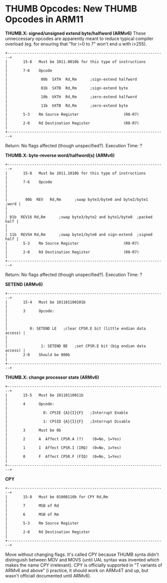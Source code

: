 # THUMB Opcodes: New THUMB Opcodes in ARM11


**THUMB.X: signed/unsigned extend byte/halfword (ARMv6)**
These unneccessary opcodes are apparently meant to reduce typical
compiler overload (eg. for ensuring that \"for i=0 to 7\" won\'t end u
with i\>255).

```
+-----------------------------------------------------------------------+
|       15-8   Must be 1011.0010b for this type of instructions         |
|       7-6    Opcode                                                   |
|               00b  SXTH  Rd,Rm      ;sign-extend halfword             |
|               01b  SXTB  Rd,Rm      ;sign-extend byte                 |
|               10b  UXTH  Rd,Rm      ;zero-extend halfword             |
|               11b  UXTB  Rd,Rm      ;zero-extend byte                 |
|       5-3    Rm Source Register                    (R0-R7)            |
|       2-0    Rd Destination Register               (R0-R7)            |
+-----------------------------------------------------------------------+
```

Return: No flags affected (though unspecified?).
Execution Time: ?

**THUMB.X: byte-reverse word/halfword(s) (ARMv6)**

```
+-----------------------------------------------------------------------+
|       15-8   Must be 1011.1010b for this type of instructions         |
|       7-6    Opcode                                                   |
|                                                                       |
|        00b  REV   Rd,Rm      ;swap byte3/byte0 and byte2/byte1  ;word |
|                                                                       |
| 01b  REV16 Rd,Rm      ;swap byte3/byte2 and byte1/byte0  ;packed half |
|                                                                       |
| 11b  REVSH Rd,Rm      ;swap byte1/byte0 and sign-extend  ;signed half |
|       5-3    Rm Source Register                    (R0-R7)            |
|       2-0    Rd Destination Register               (R0-R7)            |
+-----------------------------------------------------------------------+
```

Return: No flags affected (though unspecified?).
Execution Time: ?

**SETEND (ARMv6)**

```
+-----------------------------------------------------------------------+
|       15-4   Must be 101101100101b                                    |
|       3      Opcode:                                                  |
|                                                                       |
|          0: SETEND LE   ;clear CPSR.E bit (little endian data access) |
|                                                                       |
|               1: SETEND BE   ;set CPSR.E bit (big endian data access) |
|       2-0    Should be 000b                                           |
+-----------------------------------------------------------------------+
```


**THUMB.X: change processor state (ARMv6)**

```
+-----------------------------------------------------------------------+
|       15-5   Must be 10110110011b                                     |
|       4      Opcode:                                                  |
|                0: CPSIE {A}{I}{F}   ;Interrupt Enable                 |
|                1: CPSID {A}{I}{F}   ;Interrupt Disable                |
|       3      Must be 0b                                               |
|       2      A  Affect CPSR.A (?)    (0=No, 1=Yes)                    |
|       1      I  Affect CPSR.I (IRQ)  (0=No, 1=Yes)                    |
|       0      F  Affect CPSR.F (FIQ)  (0=No, 1=Yes)                    |
+-----------------------------------------------------------------------+
```


**CPY**

```
+-----------------------------------------------------------------------+
|       15-8   Must be 01000110b for CPY Rd,Rm                          |
|       7      MSB of Rd                                                |
|       6      MSB of Rm                                                |
|       5-3    Rm Source Register                                       |
|       2-0    Rd Destination Register                                  |
+-----------------------------------------------------------------------+
```

Move without changing flags. It\'s called CPY because THUMB synta
didn\'t distinguish between MOV and MOVS (until UAL syntax was invented
which makes the name CPY irrelevant).
CPY is officially supported in \"T variants of ARMv6 and above\" (i
practice, it should work on ARMv4T and up, but wasn\'t officiall
documented until ARMv6).




